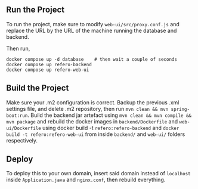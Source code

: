 ## Run the Project

To run the project, make sure to modify `web-ui/src/proxy.conf.js` and replace the URL by the URL
of the machine running the database and backend. 

Then run, 

```
docker compose up -d database    # then wait a couple of seconds
docker compose up refero-backend
docker compose up refero-web-ui
```

## Build the Project

Make sure your .m2 configuration is correct. Backup the previous .xml settings file, and delete
.m2 repository, then run `mvn clean && mvn spring-boot:run`. Build the backend jar artefact using 
`mvn clean && mvn compile && mvn package` and rebuild the docker images in `backend/Dockerfile`
and `web-ui/Dockerfile` using docker build -t `refero:refero-backend` and 
`docker build -t refero:refero-web-ui` from inside `backend/` and `web-ui/` folders respectively. 


## Deploy

To deploy this to your own domain, insert said domain instead of `localhost` inside `Application.java` and `nginx.conf`, then
rebuild everything.

